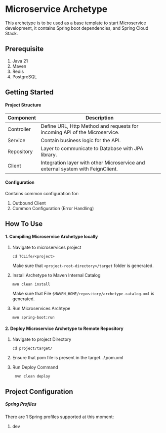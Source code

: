 # Microservice Archetype
This archetype is to be used as a base template to start Microservice development, it contains Spring boot dependencies, and Spring Cloud Stack.

## Prerequisite
1. Java 21
2. Maven
3. Redis
4. PostgreSQL

## Getting Started
#### Project Structure
| Component  | Description                                                                     | 
|------------|---------------------------------------------------------------------------------|
| Controller | Define URL, Http Method and requests for incoming API of the Microservice.      |
| Service    | Contain business logic for the API.                                             |
| Repository | Layer to communicate to Database with JPA library.                              |
| Client     | Integration layer with other Microservice and external system with FeignClient. |

#### Configuration
Contains common configuration for:
1. Outbound Client
2. Common Configuration (Error Handling)

## How To Use
#### 1. Compiling Microservice Archetype locally
1. Navigate to microservices project
    ```command 
    cd TCLife/<project>
    ```
   Make sure that `<project-root-directory>/target` folder is generated.

2. Install Archetype to Maven Internal Catalog
    ```command
    mvn clean install      
    ```

   Make sure that File `$MAVEN_HOME/repository/archetype-catalog.xml` is generated.

4. Run Microservices Archtype
    ```command
    mvn spring-boot:run    
    ```

#### 2. Deploy Microservice Archetype to Remote Repository
1. Navigate to project Directory
    ```command
    cd project/target/
    ```  

2. Ensure that pom file is present in the target\...\pom.xml
3. Run Deploy Command
   ```command
    mvn clean deploy
   ```
## Project Configuration
##### Spring Profiles

There are 1 Spring profiles supported at this moment:
1. dev

